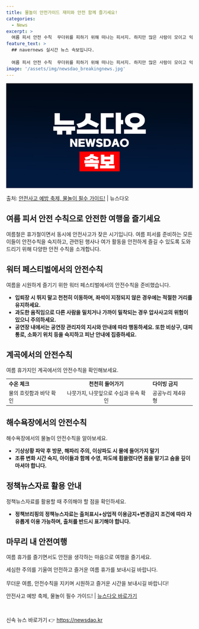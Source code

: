 ```yaml
---
title: 물놀이 안전가이드 재미와 안전 함께 즐기세요!
categories:
  - News
excerpt: >
  여름 피서 안전 수칙  무더위를 피하기 위해 떠나는 피서지. 하지만 많은 사람이 모이고 익숙지 않은 곳일수록…
feature_text: >
  ## navernews 실시간 뉴스 속보입니다.

  여름 피서 안전 수칙  무더위를 피하기 위해 떠나는 피서지. 하지만 많은 사람이 모이고 익숙지 않은 곳일수록…
image: '/assets/img/newsdao_breakingnews.jpg'
---
```


![뉴스다오 속보](/assets/img/newsdao_breakingnews.jpg)

<p>출처: <a href="https://newsdao.kr/4510" rel="dofollow">안전사고 예방 축제, 물놀이 필수 가이드!</a> | 뉴스다오</p>

<h2>여름 피서 안전 수칙으로 안전한 여행을 즐기세요</h2>

<p data-ke-size="size16">여름철은 휴가철이면서 동시에 안전사고가 잦은 시기입니다. 여름 피서를 준비하는 모든 이들이 안전수칙을 숙지하고, 관련된 행사나 여가 활동을 안전하게 즐길 수 있도록 도와드리기 위해 다양한 안전 수칙을 소개합니다.</p>

<h2 data-ke-size="size26">워터 페스티벌에서의 안전수칙</h2>
여름을 시원하게 즐기기 위한 워터 페스티벌에서의 안전수칙을 준비했습니다.

<ul>
    <li><b>입퇴장 시 뛰지 말고 천천히 이동하며, 좌석이 지정되지 않은 경우에는 적절한 거리를 유지하세요.</b></li>
    <li><b>과도한 움직임으로 다른 사람을 밀치거나 가까이 밀착되는 경우 압사사고의 위험이 있으니 주의하세요.</b></li>
    <li><b>공연장 내에서는 공연장 관리자의 지시와 안내에 따라 행동하세요. 또한 비상구, 대피통로, 소화기 위치 등을 숙지하고 피난 안내에 집중하세요.</b></li>
</ul>

<h2 data-ke-size="size26">계곡에서의 안전수칙</h2>
여름 휴가지인 계곡에서의 안전수칙을 확인해보세요.

<table>
  <tr>
    <td><b>수온 체크</b></td>
    <td style="text-align: center; height: 17px;"><b>천천히 들어가기</b></td>
    <td><b>다이빙 금지</b></td>
  </tr>
  <tr>
    <td>물의 흐릿함과 바닥 확인</td>
    <td style="text-align: center; height: 17px;">나뭇가지, 나뭇잎으로 수심과 유속 확인</td>
    <td>공공누리 제4유형</td>
  </tr>
</table>

<h2 data-ke-size="size26">해수욕장에서의 안전수칙</h2>
해수욕장에서의 물놀이 안전수칙을 알아보세요.

<ul>
    <li><b>기상상황 파악 후 방문, 해파리 주의, 이상파도 시 물에 들어가지 말기</b></li>
    <li><b>조류 변화 시간 숙지, 아이들과 함께 수영, 파도에 휩쓸렸다면 몸을 맡기고 숨을 깊이 마셔야 합니다.</b></li>
</ul>

<h2 data-ke-size="size26">정책뉴스자료 활용 안내</h2>
정책뉴스자료를 활용할 때 주의해야 할 점을 확인하세요.

<ul>
    <li><b>정책브리핑의 정책뉴스자료는 출처표시+상업적 이용금지+변경금지 조건에 따라 자유롭게 이용 가능하며, 출처를 반드시 표기해야 합니다.</b></li>
</ul>

<h2 data-ke-size="size26">마무리 내 안전여행</h2>
여름 휴가를 즐기면서도 안전을 생각하는 마음으로 여행을 즐기세요.

<p data-ke-size="size16">세심한 주의를 기울여 안전하고 즐거운 여름 휴가를 보내시길 바랍니다.<br><br>무더운 여름, 안전수칙을 지키며 시원하고 즐거운 시간을 보내시길 바랍니다!</p>

<p data-ke-size="size16">안전사고 예방 축제, 물놀이 필수 가이드! | <a href="https://newsdao.kr/4510">뉴스다오 바로가기</a></p>

<p data-ke-size="size16">&nbsp;</p> 

신속 뉴스 바로가기 👉 <a href="https://newsdao.kr" rel="dofollow">https://newsdao.kr</a>


